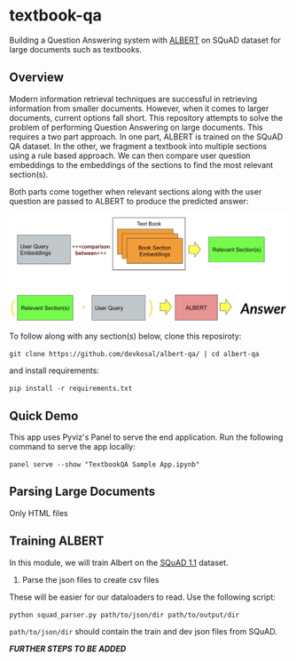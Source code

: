 # textbook-qa
Building a Question Answering system with [ALBERT](https://ai.googleblog.com/2019/12/albert-lite-bert-for-self-supervised.html) on SQuAD dataset for large documents such as textbooks.

## Overview
Modern information retrieval techniques are successful in retrieving information from smaller documents. However, when it comes to larger documents, current options fall short. This repository attempts to solve the problem of performing Question Answering on large documents. This requires a two part approach. In one part, ALBERT is trained on the SQuAD QA dataset. In the other, we fragment a textbook into multiple sections using a rule based approach. We can then compare user question embeddings to the embeddings of the sections to find the most relevant section(s). 

Both parts come together when relevant sections along with the user question are passed to ALBERT to produce the predicted answer:

![Diagram](resources/diagram.png)

To follow along with any section(s) below, clone this reposiroty:

```git clone https://github.com/devkosal/albert-qa/ | cd albert-qa```

and install requirements:

```pip install -r requirements.txt```


## Quick Demo 

This app uses Pyviz's Panel to serve the end application. Run the following command to serve the app locally:

```panel serve --show "TextbookQA Sample App.ipynb"```

## Parsing Large Documents

Only HTML files

## Training ALBERT

In this module, we will train Albert on the [SQuAD 1.1](https://rajpurkar.github.io/SQuAD-explorer/) dataset.



1. Parse the json files to create csv files 

These will be easier for our dataloaders to read. Use the following script:

```python squad_parser.py path/to/json/dir path/to/output/dir```

```path/to/json/dir``` should contain the train and dev json files from SQuAD. 

***FURTHER STEPS TO BE ADDED***
